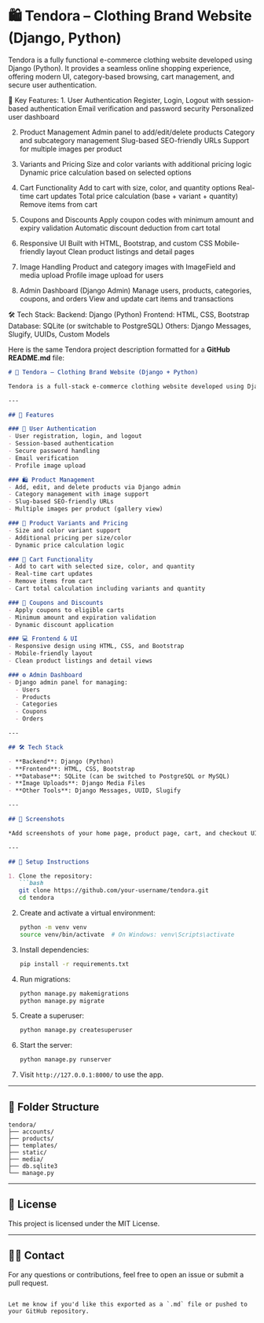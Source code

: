<h1>🛍️ Tendora – Clothing Brand Website (Django, Python)</h1>
<p>Tendora is a fully functional e-commerce clothing website developed using Django (Python). It provides a seamless online shopping experience, offering modern UI, category-based browsing, cart management, and secure user authentication.</p>
🔑 Key Features:
1. User Authentication
Register, Login, Logout with session-based authentication
Email verification and password security
Personalized user dashboard

2. Product Management
Admin panel to add/edit/delete products
Category and subcategory management
Slug-based SEO-friendly URLs
Support for multiple images per product

3. Variants and Pricing
Size and color variants with additional pricing logic
Dynamic price calculation based on selected options

5. Cart Functionality
Add to cart with size, color, and quantity options
Real-time cart updates
Total price calculation (base + variant + quantity)
Remove items from cart

5. Coupons and Discounts
Apply coupon codes with minimum amount and expiry validation
Automatic discount deduction from cart total

6. Responsive UI
Built with HTML, Bootstrap, and custom CSS
Mobile-friendly layout
Clean product listings and detail pages

7. Image Handling
Product and category images with ImageField and media upload
Profile image upload for users

8. Admin Dashboard (Django Admin)
Manage users, products, categories, coupons, and orders
View and update cart items and transactions

🛠️ Tech Stack:
Backend: Django (Python)
Frontend: HTML, CSS, Bootstrap
Database: SQLite (or switchable to PostgreSQL)
Others: Django Messages, Slugify, UUIDs, Custom Models


Here is the same Tendora project description formatted for a **GitHub README.md** file:

````markdown
# 👗 Tendora – Clothing Brand Website (Django + Python)

Tendora is a full-stack e-commerce clothing website developed using Django. It offers a seamless online shopping experience with product browsing, cart management, coupon handling, and user authentication.

---

## 🚀 Features

### 🔐 User Authentication
- User registration, login, and logout
- Session-based authentication
- Secure password handling
- Email verification
- Profile image upload

### 🛍️ Product Management
- Add, edit, and delete products via Django admin
- Category management with image support
- Slug-based SEO-friendly URLs
- Multiple images per product (gallery view)

### 🎨 Product Variants and Pricing
- Size and color variant support
- Additional pricing per size/color
- Dynamic price calculation logic

### 🛒 Cart Functionality
- Add to cart with selected size, color, and quantity
- Real-time cart updates
- Remove items from cart
- Cart total calculation including variants and quantity

### 💸 Coupons and Discounts
- Apply coupons to eligible carts
- Minimum amount and expiration validation
- Dynamic discount application

### 💻 Frontend & UI
- Responsive design using HTML, CSS, and Bootstrap
- Mobile-friendly layout
- Clean product listings and detail views

### ⚙️ Admin Dashboard
- Django admin panel for managing:
  - Users
  - Products
  - Categories
  - Coupons
  - Orders

---

## 🛠️ Tech Stack

- **Backend**: Django (Python)
- **Frontend**: HTML, CSS, Bootstrap
- **Database**: SQLite (can be switched to PostgreSQL or MySQL)
- **Image Uploads**: Django Media Files
- **Other Tools**: Django Messages, UUID, Slugify

---

## 📸 Screenshots

*Add screenshots of your home page, product page, cart, and checkout UI here*

---

## 🧰 Setup Instructions

1. Clone the repository:
   ```bash
   git clone https://github.com/your-username/tendora.git
   cd tendora
````

2. Create and activate a virtual environment:

   ```bash
   python -m venv venv
   source venv/bin/activate  # On Windows: venv\Scripts\activate
   ```

3. Install dependencies:

   ```bash
   pip install -r requirements.txt
   ```

4. Run migrations:

   ```bash
   python manage.py makemigrations
   python manage.py migrate
   ```

5. Create a superuser:

   ```bash
   python manage.py createsuperuser
   ```

6. Start the server:

   ```bash
   python manage.py runserver
   ```

7. Visit `http://127.0.0.1:8000/` to use the app.

---

## 📂 Folder Structure

```
tendora/
├── accounts/
├── products/
├── templates/
├── static/
├── media/
├── db.sqlite3
└── manage.py
```

---

## 📃 License

This project is licensed under the MIT License.

---

## 🙋‍♂️ Contact

For any questions or contributions, feel free to open an issue or submit a pull request.

```

Let me know if you'd like this exported as a `.md` file or pushed to your GitHub repository.
```


